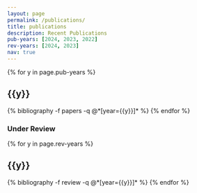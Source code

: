 ```yaml
---
layout: page
permalink: /publications/
title: publications
description: Recent Publications
pub-years: [2024, 2023, 2022]
rev-years: [2024, 2023]
nav: true
---
```


<div class="publications">
{% for y in page.pub-years %}
  <h2 class="year">{{y}}</h2>
  {% bibliography -f papers -q @*[year={{y}}]* %}
{% endfor %}

<h3 class="under review">Under Review</h3>
{% for y in page.rev-years %}
  <h2 class="year">{{y}}</h2>
  {% bibliography -f review -q @*[year={{y}}]* %}
{% endfor %}

</div>
